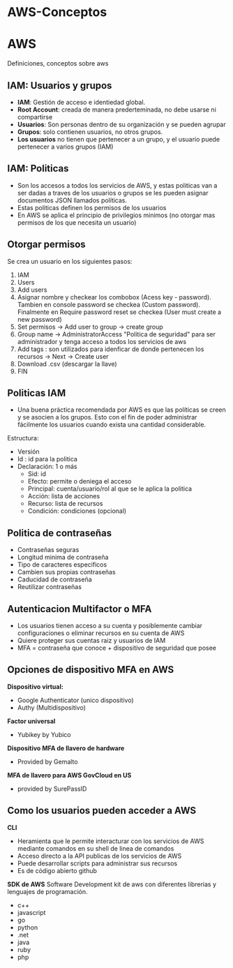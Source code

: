 # AWS-Conceptos
# AWS
Definiciones, conceptos sobre aws

## IAM: Usuarios y grupos

* **IAM**: Gestión de acceso e identiedad global.
* **Root Account**: creada de manera prederteminada, no debe usarse ni compartirse
* **Usuarios**: Son personas dentro de su organización y se pueden agrupar
* **Grupos**: solo contienen usuarios, no otros grupos.
* **Los usuarios** no tienen que pertenecer a un grupo, y el usuario puede pertenecer a varios grupos
(IAM)

## IAM: Politicas
* Son los accesos a todos los servicios de AWS, y estas politicas van a ser dadas a traves de los usuarios o grupos se les pueden asignar documentos JSON llamados políticas.
* Estas politicas definen los permisos de los usuarios
* En AWS se aplica el principio de privilegios minimos (no otorgar mas permisos de los que necesita un usuario)

## Otorgar permisos
Se crea un usuario en los siguientes pasos:

1. IAM
2. Users
3. Add users
4. Asignar nombre y checkear los combobox (Acess key - password). Tambien en console password se checkea (Custom  password). Finalmente en Require password reset se checkea (User must create a new password)
5. Set permisos -> Add user to group -> create group
6. Group name -> AdministratorAccess "Politica de seguridad" para ser administrador y tenga acceso a todos los servicios de aws
7. Add tags : son utilizados para idenficar de donde pertenecen los recursos -> Next -> Create user
8. Download .csv (descargar la llave)
9. FIN

## Politicas IAM
* Una buena práctica recomendada por AWS es que las políticas se creen y se asocien a los grupos. Esto con el fin de poder administrar fácilmente los usuarios cuando exista una cantidad considerable.

Estructura:
* Versión
* Id : id para la politica
* Declaración: 1 o más
  * Sid: id
  * Efecto: permite o deniega el acceso
  * Principal: cuenta/usuario/rol al que se le aplica la politica
  * Acción: lista de acciones
  * Recurso: lista de recursos
  * Condición: condiciones (opcional)
 
## Politica de contraseñas
 * Contraseñas seguras
 * Longitud minima de contraseña
 * Tipo de caracteres especificos
 * Cambien sus propias contraseñas
 * Caducidad de contraseña
 * Reutilizar contraseñas

##  Autenticacion Multifactor o MFA
* Los usuarios tienen acceso a su cuenta y posiblemente cambiar configuraciones o eliminar recursos en su cuenta de AWS
* Quiere proteger sus cuentas raiz y usuarios de IAM
* MFA = contraseña que conoce + dispositivo de seguridad que posee

## Opciones de dispositivo MFA en AWS
**Dispositivo virtual:**
 * Google Authenticator (unico dispositivo)
 * Authy (Multidispositivo)
 
**Factor universal**
 * Yubikey by Yubico
 
**Dispositivo MFA de llavero de hardware**
 * Provided by Gemalto
 
 **MFA de llavero para AWS GovCloud en US**
 * provided by SurePassID

## Como los usuarios pueden acceder a AWS

**CLI**
* Heramienta que le permite interacturar con los servicios de AWS mediante comandos en su shell de linea de comandos
* Acceso directo a la API publicas de los servicios de AWS
* Puede desarrollar scripts para administrar sus recursos
* Es de código abierto github

**SDK de AWS**
Software Development kit de aws con diferentes librerias y lenguajes de programación.
* c++
* javascript
* go
* python
* .net
* java
* ruby
* php
